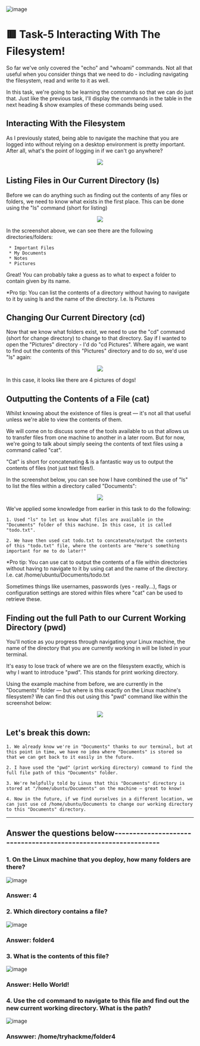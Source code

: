 ![image](https://user-images.githubusercontent.com/94435318/161430119-3b4a5d00-0d32-4fbf-8b6b-4979c8dfea2c.png)

# 🟥 Task-5 Interacting With The Filesystem!

So far we've only covered the "echo" and "whoami" commands. Not all that useful when you consider things that we need to do - including navigating the filesystem, read and write to it as well.

In this task, we're going to be learning the commands so that we can do just that. Just like the previous task, I'll display the commands in the table in the next heading & show examples of these commands being used.

## Interacting With the Filesystem

As I previously stated, being able to navigate the machine that you are logged into without relying on a desktop environment is pretty important. After all, what's the point of logging in if we can't go anywhere?

<p align="center">
  <img src="https://user-images.githubusercontent.com/94435318/161432012-47f62586-ee5d-4daa-8e59-c838406cda0d.png">
</p>

## Listing Files in Our Current Directory (ls)

Before we can do anything such as finding out the contents of any files or folders, we need to know what exists in the first place. This can be done using the "ls" command (short for listing)

<p align="center">
  <img src="https://user-images.githubusercontent.com/94435318/161432109-49b2fd5c-9544-4c7c-9106-8a856d4f12dd.png">
</p>

In the screenshot above, we can see there are the following directories/folders:

     * Important Files
     * My Documents
     * Notes
     * Pictures

Great! You can probably take a guess as to what to expect a folder to contain given by its name.

*Pro tip: You can list the contents of a directory without having to navigate to it by using ls and the name of the directory. I.e. ls Pictures

## Changing Our Current Directory (cd)

Now that we know what folders exist, we need to use the "cd" command (short for change directory) to change to that directory. Say if I wanted to open the "Pictures" directory - I'd do "cd Pictures". Where again, we want to find out the contents of this "Pictures" directory and to do so, we'd use "ls" again:

<p align="center">
  <img src="https://user-images.githubusercontent.com/94435318/161432228-849f3f76-3ebd-4818-ad84-7f909f39f468.png">
</p>

In this case, it looks like there are 4 pictures of dogs!

## Outputting the Contents of a File (cat)

Whilst knowing about the existence of files is great — it's not all that useful unless we're able to view the contents of them.

We will come on to discuss some of the tools available to us that allows us to transfer files from one machine to another in a later room. But for now, we're going to talk about simply seeing the contents of text files using a command called "cat".

"Cat" is short for concatenating & is a fantastic way us to output the contents of files (not just text files!).

In the screenshot below, you can see how I have combined the use of "ls" to list the files within a directory called "Documents":

<p align="center">
  <img src="https://user-images.githubusercontent.com/94435318/161432305-183c8198-8fd7-48dd-b874-a2a295611b54.png">
</p>

We've applied some knowledge from earlier in this task to do the following:

    1. Used "ls" to let us know what files are available in the "Documents" folder of this machine. In this case, it is called "todo.txt".

    2. We have then used cat todo.txt to concatenate/output the contents of this "todo.txt" file, where the contents are "Here's something important for me to do later!"

*Pro tip: You can use cat to output the contents of a file within directories without having to navigate to it by using cat and the name of the directory. I.e. cat /home/ubuntu/Documents/todo.txt

Sometimes things like usernames, passwords (yes - really...), flags or configuration settings are stored within files where "cat" can be used to retrieve these.

## Finding out the full Path to our Current Working Directory (pwd)

You'll notice as you progress through navigating your Linux machine, the name of the directory that you are currently working in will be listed in your terminal.

It's easy to lose track of where we are on the filesystem exactly, which is why I want to introduce "pwd". This stands for print working directory.

Using the example machine from before, we are currently in the "Documents" folder — but where is this exactly on the Linux machine's filesystem? We can find this out using this "pwd" command like within the screenshot below:

<p align="center">
  <img src="https://user-images.githubusercontent.com/94435318/161432422-09a22147-f9c5-4c6d-85e6-1440b69e8dde.png">
</p>

## Let's break this down:

    1. We already know we're in "Documents" thanks to our terminal, but at this point in time, we have no idea where "Documents" is stored so that we can get back to it easily in the future.

    2. I have used the "pwd" (print working directory) command to find the full file path of this "Documents" folder.

    3. We're helpfully told by Linux that this "Documents" directory is stored at "/home/ubuntu/Documents" on the machine — great to know!

    4. Now in the future, if we find ourselves in a different location, we can just use cd /home/ubuntu/Documents to change our working directory to this "Documents" directory.

------------------------------------------------------------------------------------------------

Answer the questions below---------------------------------------------------------------
--

### 1. On the Linux machine that you deploy, how many folders are there?

![image](https://user-images.githubusercontent.com/94435318/161460236-b7d7ee3c-27f9-4d28-ad02-fce533fbce03.png)

### Answer: 4

### 2. Which directory contains a file? 

![image](https://user-images.githubusercontent.com/94435318/161460353-eca259de-4b90-4c5b-bcf8-50d96372fc23.png)

### Answer: folder4

### 3. What is the contents of this file?

![image](https://user-images.githubusercontent.com/94435318/161460405-c3625776-763d-4486-99b8-85234caeecb1.png)

### Answer: Hello World!

### 4. Use the cd command to navigate to this file and find out the new current working directory. What is the path?

![image](https://user-images.githubusercontent.com/94435318/161460461-2a7be2cc-a033-45b1-82ba-97b9f99a9a5f.png)

### Answwer: /home/tryhackme/folder4

